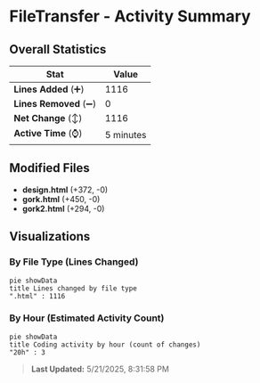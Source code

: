 # FileTransfer - Activity Summary 

## Overall Statistics

| Stat                   | Value                                                             |
| ---------------------- | ----------------------------------------------------------------- |
| **Lines Added** (➕)   | 1116                                          |
| **Lines Removed** (➖) | 0                                        |
| **Net Change** (↕)    | 1116                |
| **Active Time** (⌚)   | 5 minutes |


## Modified Files
- **design.html** (+372, -0)
- **gork.html** (+450, -0)
- **gork2.html** (+294, -0)

## Visualizations

### By File Type (Lines Changed)

```mermaid
pie showData
title Lines changed by file type
".html" : 1116
```

### By Hour (Estimated Activity Count)

```mermaid
pie showData
title Coding activity by hour (count of changes)
"20h" : 3
```


> **Last Updated:** 5/21/2025, 8:31:58 PM